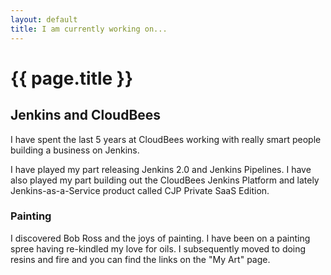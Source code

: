 ```yaml
---
layout: default
title: I am currently working on...
---
```


{{ page.title }}
=====

Jenkins and CloudBees
----
I have spent the last 5 years at CloudBees working with really smart
people building a business on Jenkins.


I have played my part releasing Jenkins 2.0 and Jenkins Pipelines. I
have also played my part building out the CloudBees Jenkins Platform
and lately Jenkins-as-a-Service product called CJP Private SaaS
Edition.

<h3>Painting</h3>

I discovered Bob Ross and the joys of painting. I have been on a
painting spree having re-kindled my love for oils. I subsequently moved to doing resins and fire and
you can find the links on the "My Art" page.

